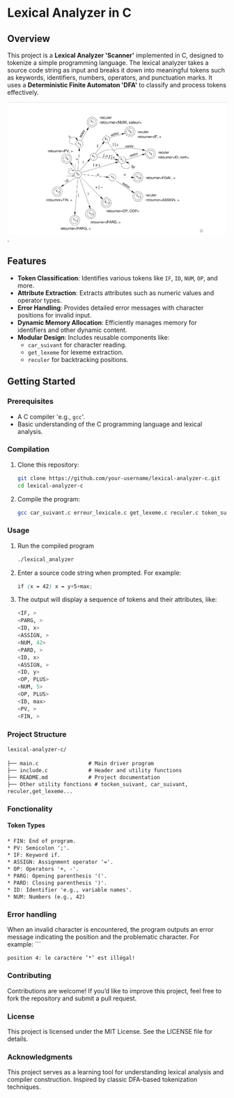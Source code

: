 # Lexical Analyzer in C

## Overview  
This project is a **Lexical Analyzer 'Scanner'** implemented in C, designed to tokenize a simple programming language. The lexical analyzer takes a source code string as input and breaks it down into meaningful tokens such as keywords, identifiers, numbers, operators, and punctuation marks. It uses a **Deterministic Finite Automaton 'DFA'** to classify and process tokens effectively.

 ![**Deterministic Finite Automaton 'DFA'**](automaton.png).

## Features  
- **Token Classification**: Identifies various tokens like `IF`, `ID`, `NUM`, `OP`, and more.  
- **Attribute Extraction**: Extracts attributes such as numeric values and operator types.  
- **Error Handling**: Provides detailed error messages with character positions for invalid input.  
- **Dynamic Memory Allocation**: Efficiently manages memory for identifiers and other dynamic content.  
- **Modular Design**: Includes reusable components like:
  - `car_suivant` for character reading.
  - `get_lexeme` for lexeme extraction.
  - `reculer` for backtracking positions.

## Getting Started  

### Prerequisites  
- A C compiler 'e.g., `gcc`'.  
- Basic understanding of the C programming language and lexical analysis.

### Compilation  
1. Clone this repository:  
   ```bash
   git clone https://github.com/your-username/lexical-analyzer-c.git
   cd lexical-analyzer-c

2. Compile the program: 
    ```bash 
    gcc car_suivant.c erreur_lexicale.c get_lexeme.c reculer.c token_suivant.c main.c -o lexical_analyzer

### Usage 
1. Run the compiled program
    ```bash
    ./lexical_analyzer

2. Enter a source code string when prompted. For example: 
    ```scss 
    if (x = 42) x = y+5+max;

3. The output will display a sequence of tokens and their attributes, like: 
    ```bash 
    <IF, >
    <PARG, >
    <ID, x>
    <ASSIGN, >
    <NUM, 42>
    <PARD, >
    <ID, x>
    <ASSIGN, >
    <ID, y>
    <OP, PLUS>
    <NUM, 5>
    <OP, PLUS>
    <ID, max>
    <PV, >
    <FIN, >

### Project Structure 
   
    lexical-analyzer-c/
    
    ├── main.c                # Main driver program
    ├── include.c             # Header and utility functions
    ├── README.md             # Project documentation
    ├── Other utility fonctions # tocken_suivant, car_suivant, reculer,get_lexeme...
    

### Fonctionality 
#### Token Types 
    * FIN: End of program.
    * PV: Semicolon ';'.
    * IF: Keyword if.
    * ASSIGN: Assignment operator '='.
    * OP: Operators '+, -'.
    * PARG: Opening parenthesis '('.
    * PARD: Closing parenthesis ')'.
    * ID: Identifier 'e.g., variable names'.
    * NUM: Numbers (e.g., 42)

### Error handling 
When an invalid character is encountered, the program outputs an error message indicating the position and the problematic character. For example:
    ``` 
        
    position 4: le caractère ’*’ est illégal! 
   
    

### Contributing
Contributions are welcome! If you’d like to improve this project, feel free to fork the repository and submit a pull request.

### License
This project is licensed under the MIT License. See the LICENSE file for details.

### Acknowledgments
This project serves as a learning tool for understanding lexical analysis and compiler construction.
Inspired by classic DFA-based tokenization techniques.




